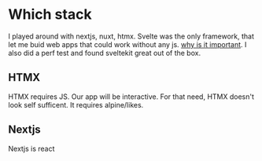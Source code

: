 # Which stack

I played around with nextjs, nuxt, htmx.
Svelte was the only framework, that let me buid web apps that could work without any js. [why is it important](https://jakearchibald.com/2013/progressive-enhancement-still-important/).
I also did a perf test and found sveltekit great out of the box.

## HTMX

HTMX requires JS.
Our app will be interactive. For that need, HTMX doesn't look self sufficent. It requires alpine/likes.

## Nextjs

Nextjs is react
